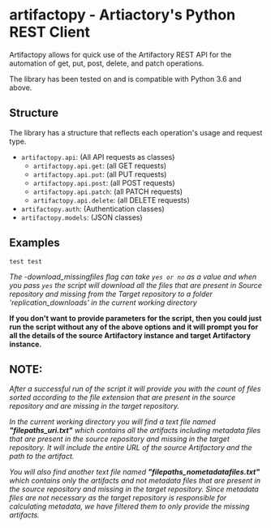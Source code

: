artifactopy - Artiactory's Python REST Client
=============================================

Artifactopy allows for quick use of the Artifactory REST API for the automation
of get, put, post, delete, and patch operations.

The library has been tested on and is compatible with Python 3.6 and above.

Structure
---------

The library has a structure that reflects each operation's usage and request type.
- `artifactopy.api`: (All API requests as classes)
  - `artifactopy.api.get`: (all GET requests)
  - `artifactopy.api.put`: (all PUT requests)
  - `artifactopy.api.post`: (all POST requests)
  - `artifactopy.api.patch`: (all PATCH requests)
  - `artifactopy.api.delete`: (all DELETE requests)
- `artifactopy.auth`: (Authentication classes)
- `artifactopy.models`: (JSON classes)

Examples
--------------------------------------------------------------------------------------

`test test`

*The -download_missingfiles flag can take `yes or no` as a value and when you pass `yes` the script will download all the files that are present in Source repository and missing from the Target repository to a folder 'replication_downloads' in the current working directory*

**If you don't want to provide parameters for the script, then you could just run the script without any of the above options and it will prompt you for all the details of the source Artifactory instance and target Artifactory instance.**

**NOTE:**
----------
*After a successful run of the script it will provide you with the count of files sorted according to the file extension that are present in the source repository and are missing in the target repository.*

*In the current working directory you will find a text file named **"filepaths_uri.txt"** which contains all the artifacts including metadata files that are present in the source repository and missing in the target repository. It will include the entire URL of the source Artifactory and the path to the artifact.*

*You will also find another text file named **"filepaths_nometadatafiles.txt"** which contains only the artifacts and not metadata files  that are present in the source repository and missing in the target repository. Since metadata files are not necessary as the target repository is responsible for calculating metadata, we have filtered them to only provide the missing artifacts.*
